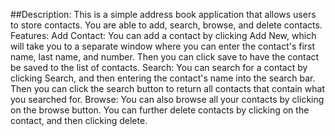 ##Description:
This is a simple address book application that allows users to store contacts. You are able to add, search, browse, and delete contacts. 
Features:
Add Contact: You can add a contact by clicking Add New, which will take you to a separate window where you can enter the contact's first name, last name, and number. Then you can click save to have the contact be saved to the list of contacts.
Search: You can search for a contact by clicking Search, and then entering the contact's name into the search bar. Then you can click the search button to return all contacts that contain what you searched for.
Browse: You can also browse all your contacts by clicking on the browse button. You can further delete contacts by clicking on the contact, and then clicking delete.
